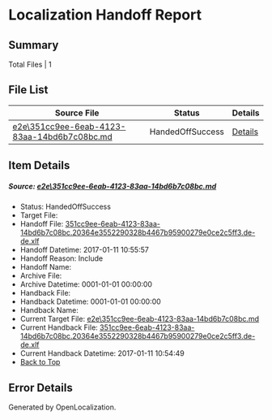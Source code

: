 # <a name='report-top'></a> Localization Handoff Report

## Summary
 Total Files | 1

## File List
 Source File | Status | Details 
 ----------- | ------ | ------- 
 [e2e\351cc9ee-6eab-4123-83aa-14bd6b7c08bc.md](https://github.com/OpenLocalizationTestOrg/ol-test0/blob/83e52ac58eba96adfa7e63e210e77bb2df84265f/e2e/351cc9ee-6eab-4123-83aa-14bd6b7c08bc.md) | HandedOffSuccess | [Details](#f2b2b7cda821673df2df2cf7a4476eaa7a1af69a1)

## Item Details
##### <a name='f2b2b7cda821673df2df2cf7a4476eaa7a1af69a1'></a> Source: [e2e\351cc9ee-6eab-4123-83aa-14bd6b7c08bc.md](https://github.com/OpenLocalizationTestOrg/ol-test0/blob/83e52ac58eba96adfa7e63e210e77bb2df84265f/e2e/351cc9ee-6eab-4123-83aa-14bd6b7c08bc.md)
* Status: HandedOffSuccess
* Target File: 
* Handoff File: [351cc9ee-6eab-4123-83aa-14bd6b7c08bc.20364e3552290328b4467b95900279e0ce2c5ff3.de-de.xlf](https://github.com/OpenLocalizationTestOrg/ol-test0-handoff/blob/c7d0c3cf2474fe32595a78e2bf2ff6c1e31d48a5/ol-handoff/OpenLocalizationTestOrg/ol-test0-dede/shujia/ht/351cc9ee-6eab-4123-83aa-14bd6b7c08bc.20364e3552290328b4467b95900279e0ce2c5ff3.de-de.xlf)
* Handoff Datetime: 2017-01-11 10:55:57
* Handoff Reason: Include
* Handoff Name: 
* Archive File: 
* Archive Datetime: 0001-01-01 00:00:00
* Handback File: 
* Handback Datetime: 0001-01-01 00:00:00
* Handback Name: 
* Current Target File: [e2e\351cc9ee-6eab-4123-83aa-14bd6b7c08bc.md](https://github.com/OpenLocalizationTestOrg/ol-test0-dede/blob/a346cd46ce2fea4b2913c17c35bbe5d1bc323af3/e2e/351cc9ee-6eab-4123-83aa-14bd6b7c08bc.md)
* Current Handback File: [351cc9ee-6eab-4123-83aa-14bd6b7c08bc.20364e3552290328b4467b95900279e0ce2c5ff3.de-de.xlf](https://github.com/OpenLocalizationTestOrg/ol-test0-handback/blob/656a438aeabc37d7c33f51e88970b11e305c946e/ol-handback/OpenLocalizationTestOrg/ol-test0-dede/shujia/ht/351cc9ee-6eab-4123-83aa-14bd6b7c08bc.20364e3552290328b4467b95900279e0ce2c5ff3.de-de.xlf)
* Current Handback Datetime: 2017-01-11 10:54:49
* [Back to Top](#report-top)


## Error Details

Generated by OpenLocalization.
